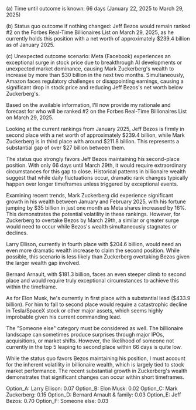 (a) Time until outcome is known: 66 days (January 22, 2025 to March 29, 2025)

(b) Status quo outcome if nothing changed: Jeff Bezos would remain ranked #2 on the Forbes Real-Time Billionaires List on March 29, 2025, as he currently holds this position with a net worth of approximately $239.4 billion as of January 2025.

(c) Unexpected outcome scenario: Meta (Facebook) experiences an exceptional surge in stock price due to breakthrough AI developments or unexpected market dominance, causing Mark Zuckerberg's wealth to increase by more than $30 billion in the next two months. Simultaneously, Amazon faces regulatory challenges or disappointing earnings, causing a significant drop in stock price and reducing Jeff Bezos's net worth below Zuckerberg's.

Based on the available information, I'll now provide my rationale and forecast for who will be ranked #2 on the Forbes Real-Time Billionaires List on March 29, 2025.

Looking at the current rankings from January 2025, Jeff Bezos is firmly in second place with a net worth of approximately $239.4 billion, while Mark Zuckerberg is in third place with around $211.8 billion. This represents a substantial gap of over $27 billion between them.

The status quo strongly favors Jeff Bezos maintaining his second-place position. With only 66 days until March 29th, it would require extraordinary circumstances for this gap to close. Historical patterns in billionaire wealth suggest that while daily fluctuations occur, dramatic rank changes typically happen over longer timeframes unless triggered by exceptional events.

Examining recent trends, Mark Zuckerberg did experience significant growth in his wealth between January and February 2025, with his fortune jumping by $35 billion in just one month as Meta shares increased by 16%. This demonstrates the potential volatility in these rankings. However, for Zuckerberg to overtake Bezos by March 29th, a similar or greater surge would need to occur while Bezos's wealth simultaneously stagnates or declines.

Larry Ellison, currently in fourth place with $204.6 billion, would need an even more dramatic wealth increase to claim the second position. While possible, this scenario is less likely than Zuckerberg overtaking Bezos given the larger wealth gap involved.

Bernard Arnault, with $181.3 billion, faces an even steeper climb to second place and would require truly exceptional circumstances to achieve this within the timeframe.

As for Elon Musk, he's currently in first place with a substantial lead ($433.9 billion). For him to fall to second place would require a catastrophic decline in Tesla/SpaceX stock or other major assets, which seems highly improbable given his current commanding lead.

The "Someone else" category must be considered as well. The billionaire landscape can sometimes produce surprises through major IPOs, acquisitions, or market shifts. However, the likelihood of someone not currently in the top 5 leaping to second place within 66 days is quite low.

While the status quo favors Bezos maintaining his position, I must account for the inherent volatility in billionaire wealth, which is largely tied to stock market performance. The recent substantial growth in Zuckerberg's wealth demonstrates that significant changes can occur within short timeframes.

Option_A: Larry Ellison: 0.07
Option_B: Elon Musk: 0.02
Option_C: Mark Zuckerberg: 0.15
Option_D: Bernard Arnault & family: 0.03
Option_E: Jeff Bezos: 0.70
Option_F: Someone else: 0.03